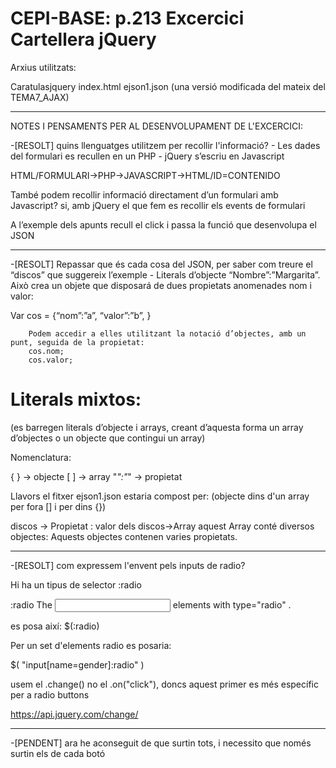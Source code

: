 CEPI-BASE: p.213 Excercici Cartellera jQuery
============================================
Arxius utilitzats:

Caratulasjquery
    index.html
    ejson1.json (una versió modificada del mateix del TEMA7_AJAX)
    
-------------------------------------------------------------------
NOTES I PENSAMENTS PER AL DESENVOLUPAMENT DE L'EXCERCICI:

-[RESOLT] quins llenguatges utilitzem per recollir l'informació?
    - Les dades del formulari es recullen en un PHP
    - jQuery s’escriu en Javascript

HTML/FORMULARI->PHP->JAVASCRIPT->HTML/ID=CONTENIDO

També podem recollir informació directament d’un formulari amb Javascript?
si, amb jQuery el que fem es recollir els events de formulari

A l’exemple dels apunts recull el click i passa la funció que desenvolupa el JSON
______________________________________________________________________________________________________

-[RESOLT] Repassar que és cada cosa del JSON, per saber com treure el “discos” que suggereix l’exemple
		- Literals d’objecte “Nombre”:”Margarita”.
		Això crea un objete que disposará de dues propietats anomenades nom i valor:

Var cos =	{“nom”:”a”,
		     “valor”:”b”,
		    }

		Podem accedir a elles utilitzant la notació d’objectes, amb un punt, seguida de la propietat:
        cos.nom;
		cos.valor;

Literals mixtos:
================
(es barregen literals d’objecte i arrays,
creant d’aquesta forma un array d’objectes o un objecte que contingui un array)

Nomenclatura:

{ } -> objecte
[ ] -> array
"_":"_" -> propietat

Llavors el fitxer ejson1.json estaria compost per:
(objecte dins d'un array per fora [] i per dins {})

   discos -> Propietat : valor dels discos->Array
                            aquest Array conté diversos objectes:
                                Aquests objectes contenen varies propietats.
___________________________________________________________________________
 -[RESOLT] com expressem l'envent pels inputs de radio?
 
 Hi ha un tipus de selector :radio
 
 :radio  The <input>  elements with type="radio" .

es posa així:
$(:radio)

Per un set d'elements radio es posaria:

$( "input[name=gender]:radio" )

usem el .change() no el .on("click"), doncs aquest primer es més específic per a radio buttons

https://api.jquery.com/change/
______________________________________________________________________________________________

-[PENDENT] ara he aconseguit de que surtin tots, i necessito que només surtin els de cada botó
